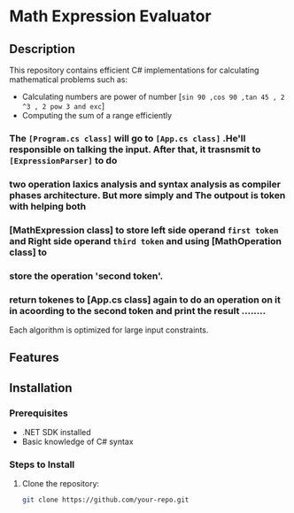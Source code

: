 # Math Expression Evaluator

## Description
This repository contains efficient C# implementations for calculating mathematical problems such as:
- Calculating numbers are power of number [`sin 90 ,cos 90 ,tan 45 , 2 ^3 , 2 pow 3 and exc`]
- Computing the sum of a range efficiently

### The `[Program.cs class]` will go to `[App.cs class]` .He'll responsible on talking the input. After that, it trasnsmit to `[ExpressionParser]` to do
### two operation laxics analysis and syntax analysis as compiler phases architecture. But more simply and The outpout is token with helping both
### [MathExpression class] to store left side operand `first token`  and  Right side operand ` third token ` and using [MathOperation class] to
### store the operation 'second token'.
### return tokenes to [App.cs class] again to do an operation on it in acoording to the second token and print the result ........

Each algorithm is optimized for large input constraints.

## Features


## Installation
### Prerequisites
- .NET SDK installed
- Basic knowledge of C# syntax

### Steps to Install
1. Clone the repository:
   ```sh
   git clone https://github.com/your-repo.git
